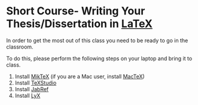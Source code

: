 # Short Course- Writing Your Thesis/Dissertation in [LaTeX][]

In order to get the most out of this class you need to be ready to go in the
classroom.

To do this, please perform the following steps on your laptop and bring it to
class.

1.  Install [MikTeX][] (if you are a Mac user, install [MacTeX][])
2.  Install [TeXStudio][]
3.  Install [JabRef][]
4.  Install [LyX][]

[TeX on Windows]: http://mactex-wiki.tug.org/wiki/index.php?title=TeX_on_Windows
[LyX]: http://www.lyx.org
[CocoAspell]: http://ict.usc.edu/~leuski/cocoaspell/
[aspell for Windows]: http://aspell.net/win32/
[LanguageTool]: https://languagetool.org/
[a number of ways to make presentations]: http://www.miwie.org/presentations/presentations.html
[WSU School of Graduate Studies Guidelines]: http://www.wright.edu/sogs/thesis/format.html
[CTAN]: http://www.ctan.org/
[AMS LaTeX (How to do Math, AMS User Guide)]: amsldoc.pdf
[Gentle Introduction to TeX]: gentle.pdf
[Graphics Package]: grfguide.pdf
[Making Double Lines in Tables]: hhline.pdf
[A Short Intro to LaTeX]: lshort.pdf
[For Mac Users]: http://mactex-wiki.tug.org/wiki/index.php/Main_Page
[Windows users links]: http://mactex-wiki.tug.org/wiki/index.php?title=TeX_on_Windows
[archiving your data]: http://josephcslater.github.io/archiving-and-plotting-data.html
[gnuplot]: http://www.gnuplot.info/
[the one at Harvey Mudd College]: http://www.cs.hmc.edu/~vrable/gnuplot/using-gnuplot.html
[Cloud LaTeX]: https://cloudlatex.io
[Overleaf]: https://www.overleaf.com
[ShareLaTeX]: https://www.sharelatex.com/
[the one at Duke]: http://www.duke.edu/~hpgavin/gnuplot.html
[python]: http://www.python.org
[Python]: http://www.python.org
[matplotlib]: http://matplotlib.org
[TeX on Mac Wiki]: http://mactex-wiki.tug.org
[MacTeX]: https://tug.org/mactex/
[LaTeX-Tutorial]: https://www.latex-tutorial.com
[JabRef]: http://www.jabref.org
[MikTeX]: http://www.miktex.org
[TeXLive]: https://www.tug.org/texlive/
[texstudio]: www.texstudio.org
[Ghostscript]: https://www.ghostscript.com/download/gsdnld.html
[How to include a bibliography using bibtex]: https://www.overleaf.com/help/97-how-to-include-a-bibliography-using-bibtex#.WfuMP9vMw4M
[Zotero]: www.zotero.org
[LaTeX]: https://www.latex-project.org/
